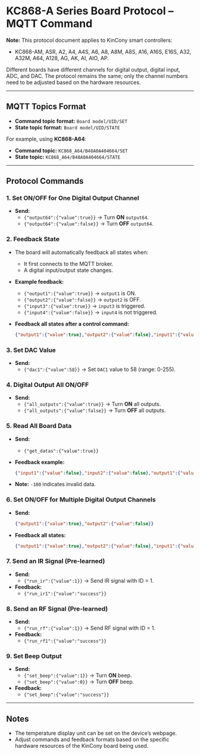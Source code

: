 # KC868-A Series Board Protocol – MQTT Command

**Note:** This protocol document applies to KinCony smart controllers:
- KC868-AM, ASR, A2, A4, A4S, A6, A8, A8M, A8S, A16, A16S, E16S, A32, A32M, A64, A128, AG, AK, AI, AIO, AP.

Different boards have different channels for digital output, digital input, ADC, and DAC. The protocol remains the same; only the channel numbers need to be adjusted based on the hardware resources.

---

## MQTT Topics Format

- **Command topic format:** `Board model/UID/SET`
- **State topic format:** `Board model/UID/STATE`

For example, using **KC868-A64**:
- **Command topic:** `KC868_A64/B48A0A404664/SET`
- **State topic:** `KC868_A64/B48A0A404664/STATE`

---

## Protocol Commands

### 1. Set ON/OFF for One Digital Output Channel
- **Send:**
  - `{"output64":{"value":true}}` → Turn **ON** `output64`.
  - `{"output64":{"value":false}}` → Turn **OFF** `output64`.

### 2. Feedback State
- The board will automatically feedback all states when:
  - It first connects to the MQTT broker.
  - A digital input/output state changes.

- **Example feedback:**
  - `{"output1":{"value":true}}` → `output1` is ON.
  - `{"output2":{"value":false}}` → `output2` is OFF.
  - `{"input3":{"value":true}}` → `input3` is triggered.
  - `{"input4":{"value":false}}` → `input4` is not triggered.

- **Feedback all states after a control command:**
  ```json
  {"output1":{"value":true},"output2":{"value":false},"input1":{"value":true},"input2":{"value":true},"adc1":{"value":2610},"dac1":{"value":10}}
  ```

### 3. Set DAC Value
- **Send:**
  - `{"dac1":{"value":58}}` → Set `DAC1` value to 58 (range: 0-255).

### 4. Digital Output All ON/OFF
- **Send:**
  - `{"all_outputs":{"value":true}}` → Turn **ON** all outputs.
  - `{"all_outputs":{"value":false}}` → Turn **OFF** all outputs.

### 5. Read All Board Data
- **Send:**
  - `{"get_datas":{"value":true}}`

- **Feedback example:**
  ```json
  {"input1":{"value":false},"input2":{"value":false},"output1":{"value":false},"adc1":{"value":0},"dac1":{"value":133},"sensor1":{"temperature":77.9,"humidity":-100.0}}
  ```
  
- **Note:** `-100` indicates invalid data.

### 6. Set ON/OFF for Multiple Digital Output Channels
- **Send:**
  ```json
  {"output1":{"value":true},"output2":{"value":false}}
  ```
- **Feedback all states:**
  ```json
  {"output1":{"value":true},"output2":{"value":false},"input1":{"value":true},"adc1":{"value":2610},"dac1":{"value":10}}
  ```

### 7. Send an IR Signal (Pre-learned)
- **Send:**
  - `{"run_ir":{"value":1}}` → Send IR signal with ID = 1.
- **Feedback:**
  - `{"run_ir1":{"value":"success"}}`

### 8. Send an RF Signal (Pre-learned)
- **Send:**
  - `{"run_rf":{"value":1}}` → Send RF signal with ID = 1.
- **Feedback:**
  - `{"run_rf1":{"value":"success"}}`

### 9. Set Beep Output
- **Send:**
  - `{"set_beep":{"value":1}}` → Turn **ON** beep.
  - `{"set_beep":{"value":0}}` → Turn **OFF** beep.
- **Feedback:**
  - `{"set_beep":{"value":"success"}}`

---

## Notes
- The temperature display unit can be set on the device’s webpage.
- Adjust commands and feedback formats based on the specific hardware resources of the KinCony board being used.
